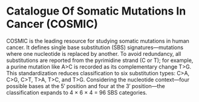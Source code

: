 # Catalogue Of Somatic Mutations In Cancer (COSMIC)

COSMIC is the leading resource for studying somatic mutations in human cancer. It defines single base substitution (SBS) signatures—mutations where one nucleotide is replaced by another. To avoid redundancy, all substitutions are reported from the pyrimidine strand (C or T); for example, a purine mutation like A>C is recorded as its complementary change T>G. This standardization reduces classification to six substitution types: C>A, C>G, C>T, T>A, T>C, and T>G. Considering the nucleotide context—four possible bases at the 5′ position and four at the 3′ position—the classification expands to 4 × 6 × 4 = 96 SBS categories.
